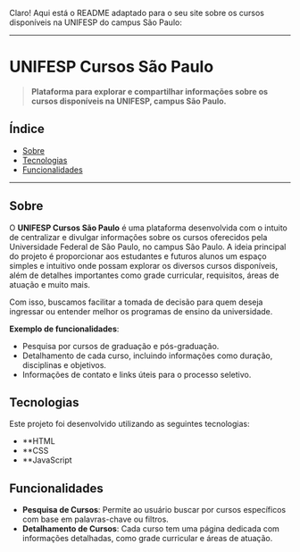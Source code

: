 Claro! Aqui está o README adaptado para o seu site sobre os cursos disponíveis na UNIFESP do campus São Paulo:

---

# **UNIFESP Cursos São Paulo**

> **Plataforma para explorar e compartilhar informações sobre os cursos disponíveis na UNIFESP, campus São Paulo.**


## **Índice**
- [Sobre](#sobre)
- [Tecnologias](#tecnologias)
- [Funcionalidades](#funcionalidades)


---

## **Sobre**

O **UNIFESP Cursos São Paulo** é uma plataforma desenvolvida com o intuito de centralizar e divulgar informações sobre os cursos oferecidos pela Universidade Federal de São Paulo, no campus São Paulo. A ideia principal do projeto é proporcionar aos estudantes e futuros alunos um espaço simples e intuitivo onde possam explorar os diversos cursos disponíveis, além de detalhes importantes como grade curricular, requisitos, áreas de atuação e muito mais.

Com isso, buscamos facilitar a tomada de decisão para quem deseja ingressar ou entender melhor os programas de ensino da universidade.

**Exemplo de funcionalidades**:
- Pesquisa por cursos de graduação e pós-graduação.
- Detalhamento de cada curso, incluindo informações como duração, disciplinas e objetivos.
- Informações de contato e links úteis para o processo seletivo.

## **Tecnologias**

Este projeto foi desenvolvido utilizando as seguintes tecnologias:
- **HTML
- **CSS
- **JavaScript

## **Funcionalidades**

- **Pesquisa de Cursos**: Permite ao usuário buscar por cursos específicos com base em palavras-chave ou filtros.
- **Detalhamento de Cursos**: Cada curso tem uma página dedicada com informações detalhadas, como grade curricular e áreas de atuação.

